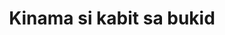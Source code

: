 ---
layout: post
title: Kinama si kabit sa bukid
duration: '16:55'
view: 245
rate: 2
video: 'https://flashservice.xvideos.com/embedframe/18506729'
category: 
 - pinay
tags: 
 - pinay-sex
 - nagparaos
 - nene
 - mokong
 - fucked
 - jackpot
 - threesome
 - flawless
priority: 0.9
changefreq: daily
---